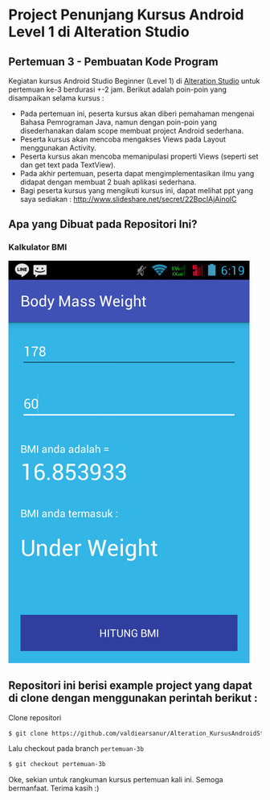 # Project Penunjang Kursus Android Level 1 di Alteration Studio
## Pertemuan 3 -  Pembuatan Kode Program

Kegiatan kursus Android Studio Beginner (Level 1) di [Alteration Studio](http://www.alterationstudio.web.id/) untuk pertemuan ke-3 berdurasi +-2 jam. Berikut adalah poin-poin yang disampaikan selama kursus :

- Pada pertemuan ini, peserta kursus akan diberi pemahaman mengenai Bahasa Pemrograman Java, namun dengan poin-poin yang disederhanakan dalam scope membuat project Android sederhana.
- Peserta kursus akan mencoba mengakses Views pada Layout menggunakan Activity.
- Peserta kursus akan mencoba memanipulasi properti Views (seperti set dan get text pada TextView).
- Pada akhir pertemuan, peserta dapat mengimplementasikan ilmu yang didapat dengan membuat 2 buah aplikasi sederhana.
- Bagi peserta kursus yang mengikuti kursus ini, dapat melihat ppt yang saya sediakan :
http://www.slideshare.net/secret/22BpcIAjAinolC


## Apa yang Dibuat pada Repositori Ini?
### Kalkulator BMI
![alt tag](https://raw.githubusercontent.com/valdiearsanur/Alteration_KursusAndroidStudio_Level1/pertemuan-3b/Screenshot_2016-10-28-06-19-31.png)


## Repositori ini berisi example project yang dapat di clone dengan menggunakan perintah berikut :
Clone repositori
```sh
$ git clone https://github.com/valdiearsanur/Alteration_KursusAndroidStudio_Level1.git
```
Lalu checkout pada branch `pertemuan-3b`
```sh
$ git checkout pertemuan-3b
```

Oke, sekian untuk rangkuman kursus pertemuan kali ini. Semoga bermanfaat. Terima kasih :)
